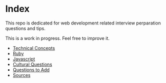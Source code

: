 # Index

This repo is dedicated for web development related interview perparation questions and tips.

This is a work in progress. Feel free to improve it.

* [Technical Concepts](technical-concepts-prep.md)
* [Ruby](ruby-prep.md)
* [Javascript](javascript-prep.md)
* [Cultural Questions](cultural-prep.md)
* [Questions to Add](questions-to-add.md)
* [Sources](sources.md)